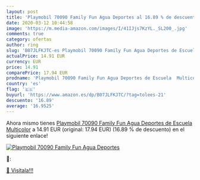 ```yaml
---
layout: post
title: 'Playmobil 70090 Family Fun Agua Deportes al 16.89 % de descuento'
date: 2020-03-12 10:44:58
image: 'https://m.media-amazon.com/images/I/41IJjs7KzYL._SL200_.jpg'
comments: true
category: ofertas
author: ring
slug: 'B07JLFKJTC-es Playmobil 70090 Family Fun Agua Deportes de Escuela  Multicolor'
actualPrice: 14.91 EUR
currency: EUR
price: 14.91
comparePrice: 17.94 EUR
prodname: 'Playmobil 70090 Family Fun Agua Deportes de Escuela  Multicolor'
country: 'es'
flag: '🇪🇸'
buyurl: 'https://www.amazon.es/dp/B07JLFKJTC/?tag=tolees-21'
descuento: '16.89'
average: '16.9525'
---
```


Ahora mismo tienes [Playmobil 70090 Family Fun Agua Deportes de Escuela  Multicolor](https://www.amazon.es/dp/B07JLFKJTC/?tag=tolees-21) a 14.91 EUR (original: 17.94 EUR) (16.89 %  de descuento) en el siguiente enlace!

[![Playmobil 70090 Family Fun Agua Deportes](https://m.media-amazon.com/images/I/41IJjs7KzYL._SL200_.jpg)](https://www.amazon.es/dp/B07JLFKJTC/?tag=tolees-21)

🔎:


[🛒 Visítala!!!](https://www.amazon.es/dp/B07JLFKJTC/?tag=tolees-21)
